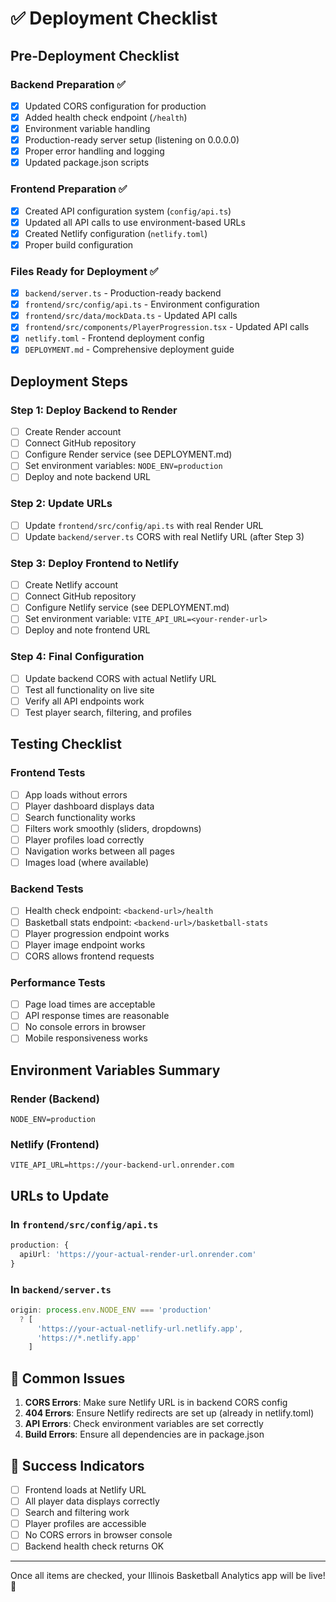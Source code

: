 # ✅ Deployment Checklist

## Pre-Deployment Checklist

### Backend Preparation ✅
- [x] Updated CORS configuration for production
- [x] Added health check endpoint (`/health`)
- [x] Environment variable handling
- [x] Production-ready server setup (listening on 0.0.0.0)
- [x] Proper error handling and logging
- [x] Updated package.json scripts

### Frontend Preparation ✅
- [x] Created API configuration system (`config/api.ts`)
- [x] Updated all API calls to use environment-based URLs
- [x] Created Netlify configuration (`netlify.toml`)
- [x] Proper build configuration

### Files Ready for Deployment ✅
- [x] `backend/server.ts` - Production-ready backend
- [x] `frontend/src/config/api.ts` - Environment configuration
- [x] `frontend/src/data/mockData.ts` - Updated API calls
- [x] `frontend/src/components/PlayerProgression.tsx` - Updated API calls
- [x] `netlify.toml` - Frontend deployment config
- [x] `DEPLOYMENT.md` - Comprehensive deployment guide

## Deployment Steps

### Step 1: Deploy Backend to Render
- [ ] Create Render account
- [ ] Connect GitHub repository
- [ ] Configure Render service (see DEPLOYMENT.md)
- [ ] Set environment variables: `NODE_ENV=production`
- [ ] Deploy and note backend URL

### Step 2: Update URLs
- [ ] Update `frontend/src/config/api.ts` with real Render URL
- [ ] Update `backend/server.ts` CORS with real Netlify URL (after Step 3)

### Step 3: Deploy Frontend to Netlify
- [ ] Create Netlify account
- [ ] Connect GitHub repository
- [ ] Configure Netlify service (see DEPLOYMENT.md)
- [ ] Set environment variable: `VITE_API_URL=<your-render-url>`
- [ ] Deploy and note frontend URL

### Step 4: Final Configuration
- [ ] Update backend CORS with actual Netlify URL
- [ ] Test all functionality on live site
- [ ] Verify all API endpoints work
- [ ] Test player search, filtering, and profiles

## Testing Checklist

### Frontend Tests
- [ ] App loads without errors
- [ ] Player dashboard displays data
- [ ] Search functionality works
- [ ] Filters work smoothly (sliders, dropdowns)
- [ ] Player profiles load correctly
- [ ] Navigation works between all pages
- [ ] Images load (where available)

### Backend Tests
- [ ] Health check endpoint: `<backend-url>/health`
- [ ] Basketball stats endpoint: `<backend-url>/basketball-stats`
- [ ] Player progression endpoint works
- [ ] Player image endpoint works
- [ ] CORS allows frontend requests

### Performance Tests
- [ ] Page load times are acceptable
- [ ] API response times are reasonable
- [ ] No console errors in browser
- [ ] Mobile responsiveness works

## Environment Variables Summary

### Render (Backend)
```
NODE_ENV=production
```

### Netlify (Frontend)
```
VITE_API_URL=https://your-backend-url.onrender.com
```

## URLs to Update

### In `frontend/src/config/api.ts`
```typescript
production: {
  apiUrl: 'https://your-actual-render-url.onrender.com'
}
```

### In `backend/server.ts`
```typescript
origin: process.env.NODE_ENV === 'production' 
  ? [
      'https://your-actual-netlify-url.netlify.app',
      'https://*.netlify.app'
    ]
```

## 🚨 Common Issues

1. **CORS Errors**: Make sure Netlify URL is in backend CORS config
2. **404 Errors**: Ensure Netlify redirects are set up (already in netlify.toml)
3. **API Errors**: Check environment variables are set correctly
4. **Build Errors**: Ensure all dependencies are in package.json

## 🎉 Success Indicators

- [ ] Frontend loads at Netlify URL
- [ ] All player data displays correctly
- [ ] Search and filtering work
- [ ] Player profiles are accessible
- [ ] No CORS errors in browser console
- [ ] Backend health check returns OK

---

Once all items are checked, your Illinois Basketball Analytics app will be live! 🏀 